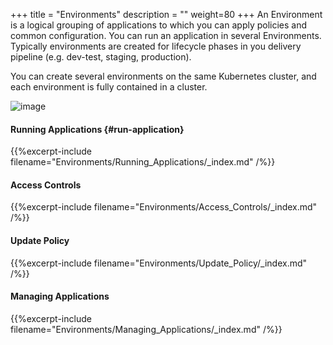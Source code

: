 +++
title = "Environments"
description = ""
weight=80
+++
An Environment is a logical grouping of applications to which you can
apply policies and common configuration. You can run an application in
several Environments. Typically environments are created for lifecycle
phases in you delivery pipeline (e.g. dev-test, staging, production).

You can create several environments on the same Kubernetes cluster, and
each environment is fully contained in a cluster.

![image](/images/concepts-environments.png)

#### Running Applications {#run-application}
{{%excerpt-include filename="Environments/Running_Applications/_index.md" /%}}

#### Access Controls
{{%excerpt-include filename="Environments/Access_Controls/_index.md" /%}}

#### Update Policy
{{%excerpt-include filename="Environments/Update_Policy/_index.md" /%}}

#### Managing Applications
{{%excerpt-include filename="Environments/Managing_Applications/_index.md" /%}}
